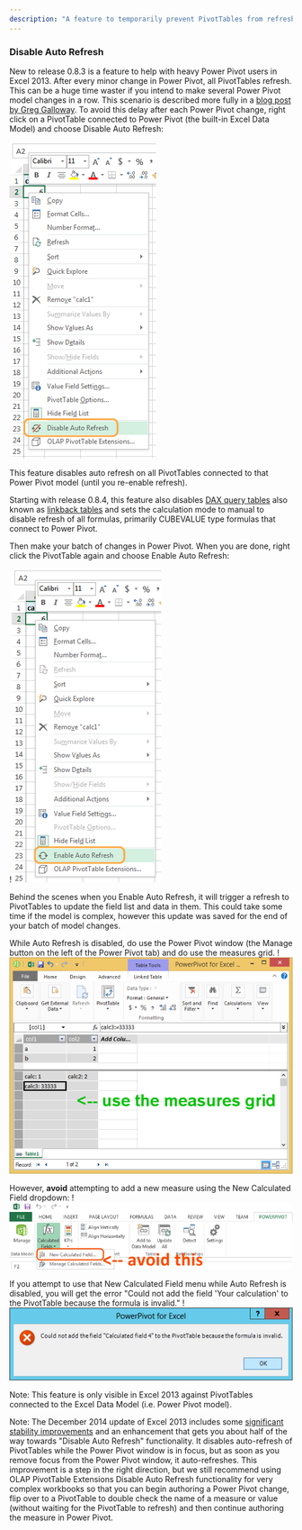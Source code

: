 ```yaml
---
description: "A feature to temporarily prevent PivotTables from refreshing every time you make a change in Power Pivot"
---
```

### Disable Auto Refresh

New to release 0.8.3 is a feature to help with heavy Power Pivot users in Excel 2013. After every minor change in Power Pivot, all PivotTables refresh. This can be a huge time waster if you intend to make several Power Pivot model changes in a row. This scenario is described more fully in a [blog post by Greg Galloway](http://www.artisconsulting.com/blogs/greggalloway/2014/4/2/wait-power-pivot-dont-refresh-yet-ive-got-more-changes). To avoid this delay after each Power Pivot change, right click on a PivotTable connected to Power Pivot (the built-in Excel Data Model) and choose Disable Auto Refresh:

![](Disable%20Auto%20Refresh_DisableAutoRefresh.png)

This feature disables auto refresh on all PivotTables connected to that Power Pivot model (until you re-enable refresh).

Starting with release 0.8.4, this feature also disables [DAX query tables](http://www.powerpivotblog.nl/implementing-histograms-in-excel-2013-using-dax-query-tables-and-powerpivot/) also known as [linkback tables](http://www.sqlbi.com/articles/linkback-tables-in-powerpivot-for-excel-2013) and sets the calculation mode to manual to disable refresh of all formulas, primarily CUBEVALUE type formulas that connect to Power Pivot.

Then make your batch of changes in Power Pivot. When you are done, right click the PivotTable again and choose Enable Auto Refresh:

!![](Disable%20Auto%20Refresh_EnableAutoRefresh.png)

Behind the scenes when you Enable Auto Refresh, it will trigger a refresh to PivotTables to update the field list and data in them. This could take some time if the model is complex, however this update was saved for the end of your batch of model changes.

While Auto Refresh is disabled, do use the Power Pivot window (the Manage button on the left of the Power Pivot tab) and do use the measures grid.
!![](Disable%20Auto%20Refresh_UseMeasuresGrid.png)

However, **avoid** attempting to add a new measure using the New Calculated Field dropdown:
!![](Disable%20Auto%20Refresh_DisableAutoRefreshAvoidCalcMenu.png)

If you attempt to use that New Calculated Field menu while Auto Refresh is disabled, you will get the error "Could not add the field 'Your calculation' to the PivotTable because the formula is invalid."
!![](Disable%20Auto%20Refresh_DisableAutoRefreshCalcMeasureError.png)

Note: This feature is only visible in Excel 2013 against PivotTables connected to the Excel Data Model (i.e. Power Pivot model).

Note: The December 2014 update of Excel 2013 includes some [significant stability improvements](http://blogs.msdn.com/b/powerbi/archive/2014/12/16/announcing-new-excel-2013-bi-stability-and-usability-improvements.aspx) and an enhancement that gets you about half of the way towards "Disable Auto Refresh" functionality. It disables auto-refresh of PivotTables while the Power Pivot window is in focus, but as soon as you remove focus from the Power Pivot window, it auto-refreshes. This improvement is a step in the right direction, but we still recommend using OLAP PivotTable Extensions Disable Auto Refresh functionality for very complex workbooks so that you can begin authoring a Power Pivot change, flip over to a PivotTable to double check the name of a measure or value (without waiting for the PivotTable to refresh) and then continue authoring the measure in Power Pivot.